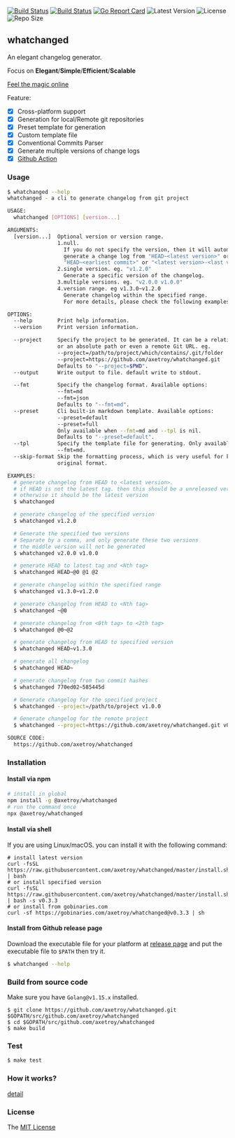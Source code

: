 [![Build Status](https://github.com/axetroy/whatchanged/workflows/ci/badge.svg)](https://github.com/axetroy/whatchanged/actions)
[![Build Status](https://github.com/axetroy/whatchanged/workflows/playground/badge.svg)](https://github.com/axetroy/whatchanged/actions)
[![Go Report Card](https://goreportcard.com/badge/github.com/axetroy/whatchanged)](https://goreportcard.com/report/github.com/axetroy/whatchanged)
![Latest Version](https://img.shields.io/github/v/release/axetroy/whatchanged.svg)
![License](https://img.shields.io/github/license/axetroy/whatchanged.svg)
![Repo Size](https://img.shields.io/github/repo-size/axetroy/whatchanged.svg)

## whatchanged

An elegant changelog generator.

Focus on **Elegant**/**Simple**/**Efficient**/**Scalable**

[Feel the magic online](https://axetroy.github.io/whatchanged/)

Feature:

- [x] Cross-platform support
- [x] Generation for local/Remote git repositories
- [x] Preset template for generation
- [x] Custom template file
- [x] Conventional Commits Parser
- [x] Generate multiple versions of change logs
- [x] [Github Action](https://github.com/axetroy/setup-whatchanged)

### Usage

```bash
$ whatchanged --help
whatchanged - a cli to generate changelog from git project

USAGE:
  whatchanged [OPTIONS] [version...]

ARGUMENTS:
  [version...]  Optional version or version range.
                1.null.
                  If you do not specify the version, then it will automatically
                  generate a change log from "HEAD~<latest version>" or
                  "HEAD~<earliest commit>" or "<latest version>-<last version>"
                2.single version. eg. "v1.2.0"
                  Generate a specific version of the changelog.
                3.multiple versions. eg. "v2.0.0 v1.0.0"
                4.version range. eg v1.3.0~v1.2.0
                  Generate changelog within the specified range.
                  For more details, please check the following examples.

OPTIONS:
  --help        Print help information.
  --version     Print version information.

  --project     Specify the project to be generated. It can be a relative path.
                or an absolute path or even a remote Git URL. eg.
                --project=/path/to/project/which/contains/.git/folder
                --project=https://github.com/axetroy/whatchanged.git
                Defaults to "--project=$PWD".
  --output      Write output to file. default write to stdout.

  --fmt         Specify the changelog format. Available options:
                --fmt=md
                --fmt=json
                Defaults to "--fmt=md".
  --preset      Cli built-in markdown template. Available options:
                --preset=default
                --preset=full
                Only available when --fmt=md and --tpl is nil.
                Defaults to "--preset=default".
  --tpl         Specify the template file for generating. Only available when
                --fmt=md.
  --skip-format Skip the formatting process, which is very useful for keeping the
                original format.

EXAMPLES:
  # generate changelog from HEAD to <latest version>.
  # if HEAD is not the latest tag. then this should be a unreleased version
  # otherwise it should be the latest version
  $ whatchanged

  # generate changelog of the specified version
  $ whatchanged v1.2.0

  # Generate the specified two versions
  # Separate by a comma, and only generate these two versions
  # the middle version will not be generated
  $ whatchanged v2.0.0 v1.0.0

  # generate HEAD to latest tag and <Nth tag>
  $ whatchanged HEAD~@0 @1 @2

  # generate changelog within the specified range
  $ whatchanged v1.3.0~v1.2.0

  # generate changelog from HEAD to <Nth tag>
  $ whatchanged ~@0

  # generate changelog from <0th tag> to <2th tag>
  $ whatchanged @0~@2

  # generate changelog from HEAD to specified version
  $ whatchanged HEAD~v1.3.0

  # generate all changelog
  $ whatchanged HEAD~

  # generate changelog from two commit hashes
  $ whatchanged 770ed02~585445d

  # Generate changelog for the specified project
  $ whatchanged --project=/path/to/project v1.0.0

  # Generate changelog for the remote project
  $ whatchanged --project=https://github.com/axetroy/whatchanged.git v0.1.0

SOURCE CODE:
  https://github.com/axetroy/whatchanged
```

### Installation

#### Install via npm

```bash
# install in global
npm install -g @axetroy/whatchanged
# run the command once
npx @axetroy/whatchanged
```

#### Install via shell

If you are using Linux/macOS. you can install it with the following command:

```shell
# install latest version
curl -fsSL https://raw.githubusercontent.com/axetroy/whatchanged/master/install.sh | bash
# or install specified version
curl -fsSL https://raw.githubusercontent.com/axetroy/whatchanged/master/install.sh | bash -s v0.3.3
# or install from gobinaries.com
curl -sf https://gobinaries.com/axetroy/whatchanged@v0.3.3 | sh
```

#### Install from Github release page

Download the executable file for your platform at [release page](https://github.com/axetroy/whatchanged/releases) and put the executable file to `$PATH` then try it.

```bash
$ whatchanged --help
```

### Build from source code

Make sure you have `Golang@v1.15.x` installed.

```shell
$ git clone https://github.com/axetroy/whatchanged.git $GOPATH/src/github.com/axetroy/whatchanged
$ cd $GOPATH/src/github.com/axetroy/whatchanged
$ make build
```

### Test

```bash
$ make test
```

### How it works?

[detail](HOW_IT_WORKS.md)

### License

The [MIT License](LICENSE)
